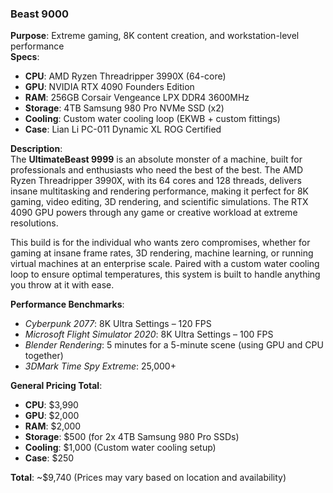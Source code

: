 ### Beast 9000
**Purpose**: Extreme gaming, 8K content creation, and workstation-level performance  
**Specs**:  
- **CPU**: AMD Ryzen Threadripper 3990X (64-core)  
- **GPU**: NVIDIA RTX 4090 Founders Edition  
- **RAM**: 256GB Corsair Vengeance LPX DDR4 3600MHz  
- **Storage**: 4TB Samsung 980 Pro NVMe SSD (x2)  
- **Cooling**: Custom water cooling loop (EKWB + custom fittings)  
- **Case**: Lian Li PC-011 Dynamic XL ROG Certified

**Description**:  
The **UltimateBeast 9999** is an absolute monster of a machine, built for professionals and enthusiasts who need the best of the best. The AMD Ryzen Threadripper 3990X, with its 64 cores and 128 threads, delivers insane multitasking and rendering performance, making it perfect for 8K gaming, video editing, 3D rendering, and scientific simulations. The RTX 4090 GPU powers through any game or creative workload at extreme resolutions.

This build is for the individual who wants zero compromises, whether for gaming at insane frame rates, 3D rendering, machine learning, or running virtual machines at an enterprise scale. Paired with a custom water cooling loop to ensure optimal temperatures, this system is built to handle anything you throw at it with ease.

**Performance Benchmarks**:  
- *Cyberpunk 2077*: 8K Ultra Settings – 120 FPS  
- *Microsoft Flight Simulator 2020*: 8K Ultra Settings – 100 FPS  
- *Blender Rendering*: 5 minutes for a 5-minute scene (using GPU and CPU together)  
- *3DMark Time Spy Extreme*: 25,000+  
  
**General Pricing Total**:  
- **CPU**: $3,990  
- **GPU**: $2,000  
- **RAM**: $2,000  
- **Storage**: $500 (for 2x 4TB Samsung 980 Pro SSDs)  
- **Cooling**: $1,000 (Custom water cooling setup)  
- **Case**: $250  

**Total**: ~$9,740 (Prices may vary based on location and availability)
